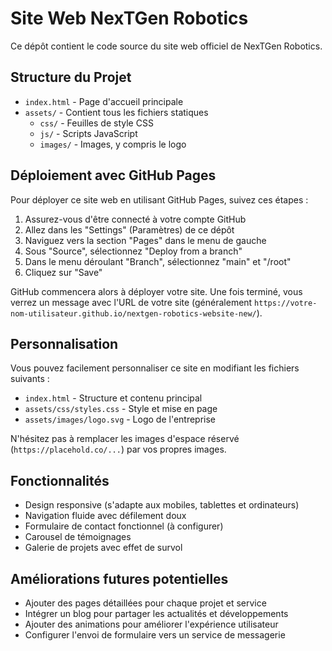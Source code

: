 # Site Web NexTGen Robotics

Ce dépôt contient le code source du site web officiel de NexTGen Robotics.

## Structure du Projet

- `index.html` - Page d'accueil principale
- `assets/` - Contient tous les fichiers statiques
  - `css/` - Feuilles de style CSS
  - `js/` - Scripts JavaScript
  - `images/` - Images, y compris le logo

## Déploiement avec GitHub Pages

Pour déployer ce site web en utilisant GitHub Pages, suivez ces étapes :

1. Assurez-vous d'être connecté à votre compte GitHub
2. Allez dans les "Settings" (Paramètres) de ce dépôt
3. Naviguez vers la section "Pages" dans le menu de gauche
4. Sous "Source", sélectionnez "Deploy from a branch"
5. Dans le menu déroulant "Branch", sélectionnez "main" et "/root"
6. Cliquez sur "Save"

GitHub commencera alors à déployer votre site. Une fois terminé, vous verrez un message avec l'URL de votre site (généralement `https://votre-nom-utilisateur.github.io/nextgen-robotics-website-new/`).

## Personnalisation

Vous pouvez facilement personnaliser ce site en modifiant les fichiers suivants :

- `index.html` - Structure et contenu principal
- `assets/css/styles.css` - Style et mise en page
- `assets/images/logo.svg` - Logo de l'entreprise

N'hésitez pas à remplacer les images d'espace réservé (`https://placehold.co/...`) par vos propres images.

## Fonctionnalités

- Design responsive (s'adapte aux mobiles, tablettes et ordinateurs)
- Navigation fluide avec défilement doux
- Formulaire de contact fonctionnel (à configurer)
- Carousel de témoignages
- Galerie de projets avec effet de survol

## Améliorations futures potentielles

- Ajouter des pages détaillées pour chaque projet et service
- Intégrer un blog pour partager les actualités et développements
- Ajouter des animations pour améliorer l'expérience utilisateur
- Configurer l'envoi de formulaire vers un service de messagerie